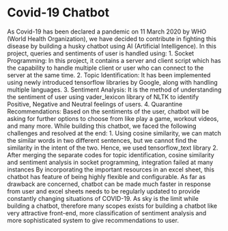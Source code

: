 # Covid-19 Chatbot
 As Covid-19 has been declared a pandemic on 11 March 2020 by WHO (World Health Organization), we have decided to contribute in fighting this disease by building a husky chatbot using AI (Artificial Intelligence). In this project, queries and sentiments of user is handled using: 1.	Socket Programming: In this project, it contains a server and client script which has the capability to handle multiple client or user who can connect to the server at the same time. 2.	Topic Identification: It has been implemented using newly introduced tensorflow libraries by Google, along with handling multiple languages. 3.	Sentiment Analysis: It is the method of understanding the sentiment of user using vader_lexicon library of NLTK to identify Positive, Negative and Neutral feelings of users. 4.	Quarantine Recommendations: Based on the sentiments of the user, chatbot will be asking for further options to choose from like play a game, workout videos, and many more. While building this chatbot, we faced the following challenges and resolved at the end: 1.	Using cosine similarity, we can match the similar words in two different sentences, but we cannot find the similarity in the intent of the two. Hence, we used tensorflow_text library 2.	After merging the separate codes for topic identification, cosine similarity and sentiment analysis in socket programming, integration failed at many instances By incorporating the important resources in an excel sheet, this chatbot has feature of being highly flexible and configurable. As far as drawback are concerned, chatbot can be made much faster in response from user and excel sheets needs to be regularly updated to provide constantly changing situations of COVID-19. As sky is the limit while building a chatbot, therefore many scopes exists for building a chatbot like very attractive front-end, more classification of sentiment analysis and more sophisticated system to give recommendations to user.
